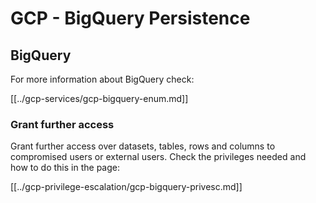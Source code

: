 # GCP - BigQuery Persistence

## BigQuery

For more information about BigQuery check:

[[../gcp-services/gcp-bigquery-enum.md]]

### Grant further access

Grant further access over datasets, tables, rows and columns to compromised users or external users. Check the privileges needed and how to do this in the page:

[[../gcp-privilege-escalation/gcp-bigquery-privesc.md]]

